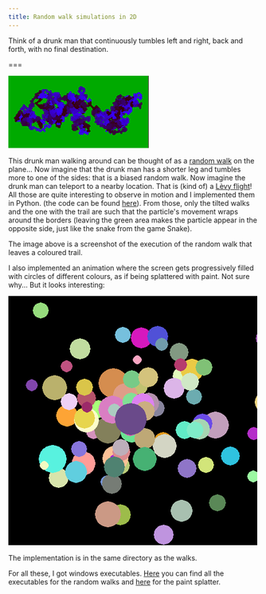 ```yaml
---
title: Random walk simulations in 2D
---
```


Think of a drunk man that continuously tumbles left and right, back and forth, with no final destination.

===

![A blue 2D random walk on a green background](2d_random_walk.png)

This drunk man walking around can be thought of as a [random walk](https://en.wikipedia.org/wiki/Random_walk) on the plane... Now imagine that the drunk man has a shorter leg and tumbles more to one of the sides: that is a biased random walk. Now imagine the drunk man can teleport to a nearby location. That is (kind of) a [Lèvy flight](https://en.wikipedia.org/wiki/L%C3%A9vy_flight)! All those are quite interesting to observe in motion and I implemented them in Python. (the code can be found [here](https://github.com/RodrigoGiraoSerrao/projects/tree/master/randomWalks)). From those, only the tilted walks and the one with the trail are such that the particle's movement wraps around the borders (leaving the green area makes the particle appear in the opposite side, just like the snake from the game Snake).

The image above is a screenshot of the execution of the random walk that leaves a coloured trail.

I also implemented an animation where the screen gets progressively filled with circles of different colours, as if being splattered with paint. Not sure why... But it looks interesting:

![A black background with several randomly-coloured circles](splatter.png)

The implementation is in the same directory as the walks.

For all these, I got windows executables. [Here](https://drive.google.com/open?id=0ByBeLS6ciLYVX1k0M2Z2Z2RjYkU) you can find all the executables for the random walks and [here](https://drive.google.com/open?id=0ByBeLS6ciLYVcDh0a051T3plRlk) for the paint splatter.
